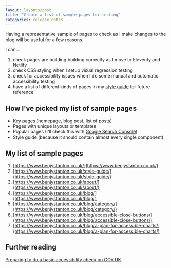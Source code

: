 ```yaml
---
layout: layouts/post
title: "Create a list of sample pages for testing"
categories: release-notes
---
```


Having a representative sample of pages to check as I make changes to the blog will be useful for a few reasons.

I can…

1. check pages are building building correctly as I move to Eleventy and Netlify
2. check CSS styling when I setup visual regression testing
3. check for accessibility issues when I do some manual and automatic accessibility testing
4. have a list of different kinds of pages in my [style guide](/style-guide/) for future reference

## How I've picked my list of sample pages

- Key pages (homepage, blog post, list of posts)
- Pages with unique layouts or templates
- Popular pages (I'll check this with [Google Search Console](https://search.google.com/search-console/about))
- Style guide (because it should contain almost every single component)

## My list of sample pages

1. [https://www.benjystanton.co.uk/](https://www.benjystanton.co.uk/)
2. [https://www.benjystanton.co.uk/style-guide/](https://www.benjystanton.co.uk/style-guide/)
3. [https://www.benjystanton.co.uk/about/](https://www.benjystanton.co.uk/about/)
4. [https://www.benjystanton.co.uk/blog/](https://www.benjystanton.co.uk/blog/)
5. [https://www.benjystanton.co.uk/blog/category/](https://www.benjystanton.co.uk/blog/category/)
6. [https://www.benjystanton.co.uk/blog/accessible-close-buttons/](https://www.benjystanton.co.uk/blog/accessible-close-buttons/)
7. [https://www.benjystanton.co.uk/blog/a-plan-for-accessible-charts/](https://www.benjystanton.co.uk/blog/a-plan-for-accessible-charts/)

## Further reading

[Preparing to do a basic accessibility check on GOV.UK](https://www.gov.uk/government/publications/doing-a-basic-accessibility-check-if-you-cant-do-a-detailed-one/doing-a-basic-accessibility-check-if-you-cant-do-a-detailed-one#preparing-to-do-a-basic-accessibility-check)

